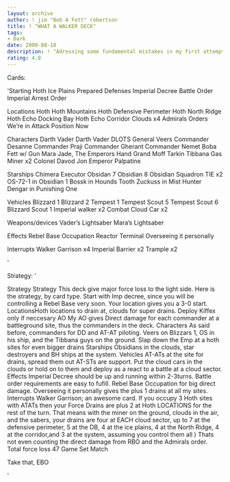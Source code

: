 ```yaml
---
layout: archive
author: ! jim "Bob A Fett" robertson
title: ! "WHAT A WALKER DECK"
tags:
- Dark
date: 2000-08-10
description: ! "Adressing some fundamental mistakes in my first attempt, pointed out by the baron."
rating: 4.0
---
```

Cards: 

'Starting
Hoth Ice Plains
Prepared Defenses
Imperial Decree
Battle Order
Imperial Arrest Order

Locations
Hoth
Hoth Mountains
Hoth Defensive Perimeter
Hoth North Ridge
Hoth Echo Docking Bay
Hoth Echo Corridor
Clouds x4
Admirals Orders
We’re in Attack Position Now

Characters
Darth Vader
Darth Vader DLOTS
General Veers
Commander Desanne
Commander Praji
Commander Gherant
Commander Nemet
Boba Fett w/ Gun
Mara Jade, The Emperors Hand
Grand Moff Tarkin
Tibbana Gas Miner x2
Colonel Davod Jon
Emperor Palpatine

Starships
Chimera
Executor
Obsidan 7
Obsidian 8
Obsidian Squadron TIE x2
OS-72-1 in Obsidian 1
Bossk in Hounds Tooth
Zuckuss in Mist Hunter
Dengar in Punishing One

Vehicles
Blizzard 1
Blizzard 2
Tempest 1
Tempest Scout 5
Tempest Scout 6
Blizzard Scout 1
Imperial walker x2
Combat Cloud Car x2

Weapons/devices
Vader’s Lightsaber
Mara’s Lightsaber

Effects
Rebel Base Occupation
Reactor Terminal
Overseeing it personally

Interrupts
Walker Garrison x4
Imperial Barrier x2
Trample x2

'

Strategy: '

Strategy
Strategy
This deck give major force loss to the light side. Here is the strategy, by card type.
Start with Imp decree, since you will be controlling a Rebel Base very soon. Your location
gives you a 3-0 start.
LocationsHoth locations to drain at, clouds for super drains. Deploy Kiffex only if neccesary
AO My AO gives Direct damage for each commander at a battleground site, thus the
commanders in the deck.
Characters As said before, commanders for DD and AT-AT piloting. Veers on Blizzars 1, OS in his ship, and the Tibbana guys on the ground. Slap down the Emp at a hoth sites for even bigger drains
Starships Obsidians in the clouds, star destroyers and BH ships at the system.
Vehicles AT-ATs at the site for drains, spread them out AT-STs are support. Put the
cloud cars in the clouds or hold on to them and deploy as a react to a battle at a cloud
sector.
Effects Imperial Decree should be up and running within 2-3turns. Battle order requirements are easy to fufill. Rebel Base Occupation for big direct damage. Overseeing it personally gives the plus 1 drains at all my sites.
Interrupts Walker Garrison; an awesome card. If you occupy 3 Hoth sites with ATATs
then your Force Drains are plus 2 at Hoth LOCATIONS for the rest of the turn. That
means with the miner on the ground, clouds in the air, and the sabers, your drains
are four at EACH cloud sector, up to 7 at the defensive perimeter, 5 at the DB, 4 at the
ice plains, 4 at the North Ridge, 4 at the corridor,and 3 at the system, assuming you
control them all ) Thats not even counting the direct damage from RBO and the Admirals order. Total force loss 47 Game Set Match

Take that, EBO


'